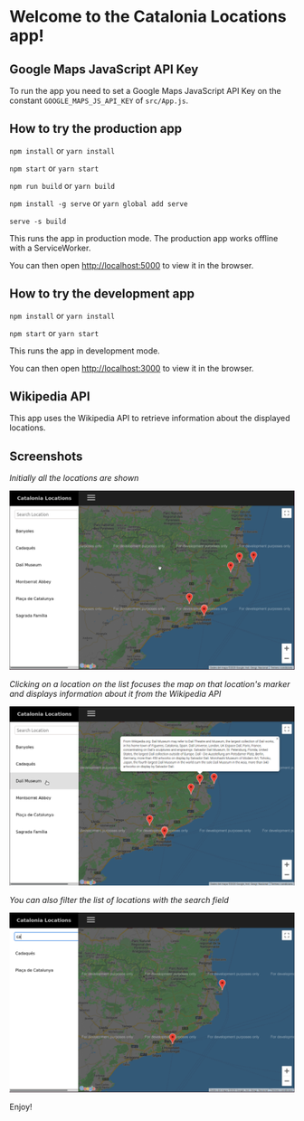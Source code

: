 # Welcome to the Catalonia Locations app!

## Google Maps JavaScript API Key

To run the app you need to set a Google Maps JavaScript API Key on the constant `GOOGLE_MAPS_JS_API_KEY` of `src/App.js`.

## How to try the production app

`npm install` or `yarn install`

`npm start` or `yarn start`

`npm run build` or `yarn build`

`npm install -g serve` or `yarn global add serve`

`serve -s build`

This runs the app in production mode. The production app works offline with a ServiceWorker.

You can then open [http://localhost:5000](http://localhost:5000) to view it in the browser.

## How to try the development app

`npm install` or `yarn install`

`npm start` or `yarn start`

This runs the app in development mode.

You can then open [http://localhost:3000](http://localhost:3000) to view it in the browser.

## Wikipedia API

This app uses the Wikipedia API to retrieve information about the displayed locations.

## Screenshots

*Initially all the locations are shown*

<img src='screenshots/screenshot-1.png' width='800px'>

*Clicking on a location on the list focuses the map on that location's marker and displays information about it from the Wikipedia API*

<img src='screenshots/screenshot-2.png' width='800px'>

*You can also filter the list of locations with the search field*

<img src='screenshots/screenshot-3.png' width='800px'>

Enjoy!
